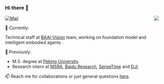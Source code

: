 ### Hi there 👋

<a href="https://github.com/Wolfwjs"><img align='right' src="https://github-readme-stats.vercel.app/api?username=Wolfwjs&show_icons=true"></a>

[![Mail](https://img.shields.io/badge/-jswang@stu.pku.edu.cn-gray?style=flat-square&logo=gmail&logoColor=red&link=)](mailto:jswang@stu.pku.edu.cn)

🌱 Currently:

Technical staff at [BAAI-Vision](https://github.com/baaivision) team, working on foundation model and intelligent embodied agents .

🔭 Previously:

- M.S. degree at [Peking University](https://english.pku.edu.cn/).
- Research intern at [MSRA](https://www.msra.cn/), [Baidu Research](http://research.baidu.com/), [SenseTime](https://www.sensetime.com/en) and [DJI](https://www.robomaster.com/en-US).


📫 Reach me for collaborations or just general questions [here](jswang1023@gmail.com).
